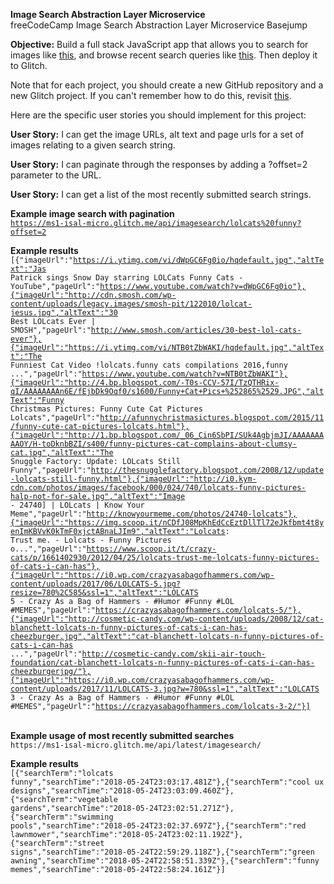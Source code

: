 <b>Image Search Abstraction Layer Microservice</b><br>
freeCodeCamp Image Search Abstraction Layer Microservice Basejump

<b>Objective:</b> Build a full stack JavaScript app that allows you to search for images like <a href="https://cryptic-ridge-9197.herokuapp.com/api/imagesearch/lolcats%20funny?offset=10">this</a>, and browse recent search queries like <a href="https://cryptic-ridge-9197.herokuapp.com/api/latest/imagesearch/">this</a>. Then deploy it to Glitch.

Note that for each project, you should create a new GitHub repository and a new Glitch project. If you can't remember how to do this, revisit <a href="https://freecodecamp.org/challenges/get-set-for-our-api-development-projects">this</a>.

Here are the specific user stories you should implement for this project:

<b>User Story:</b> I can get the image URLs, alt text and page urls for a set of images relating to a given search string.

<b>User Story:</b> I can paginate through the responses by adding a ?offset=2 parameter to the URL.

<b>User Story:</b> I can get a list of the most recently submitted search strings.

<b>Example image search with pagination</b><br>
<code>https://ms1-isal-micro.glitch.me/api/imagesearch/lolcats%20funny?offset=2</code>

<b>Example results</b><br>
<code>[{"imageUrl":"https://i.ytimg.com/vi/dWpGC6Fg0io/hqdefault.jpg","altText":"Jas Patrick sings Snow Day starring LOLCats Funny Cats - YouTube","pageUrl":"https://www.youtube.com/watch?v=dWpGC6Fg0io"},{"imageUrl":"http://cdn.smosh.com/wp-content/uploads/legacy.images/smosh-pit/122010/lolcat-jesus.jpg","altText":"30 Best LOLcats Ever | SMOSH","pageUrl":"http://www.smosh.com/articles/30-best-lol-cats-ever"},{"imageUrl":"https://i.ytimg.com/vi/NTB0tZbWAKI/hqdefault.jpg","altText":"The Funniest Cat Video !lolcats.funny cats compilations 2016,funny ...","pageUrl":"https://www.youtube.com/watch?v=NTB0tZbWAKI"},{"imageUrl":"http://4.bp.blogspot.com/-T0s-CCV-57I/TzQTHRix-qI/AAAAAAAAn6E/fEjbDk9Oqf0/s1600/Funny+Cat+Pics+%252865%2529.JPG","altText":"Funny Christmas Pictures: Funny Cute Cat Pictures Lolcats","pageUrl":"http://afunnychristmasictures.blogspot.com/2015/11/funny-cute-cat-pictures-lolcats.html"},{"imageUrl":"http://1.bp.blogspot.com/_06_Cin6SbPI/SUk4AgbjmJI/AAAAAAAAAOY/H-toDknbBZI/s400/funny-pictures-cat-complains-about-clumsy-cat.jpg","altText":"The Snuggle Factory: Update: LOLcats Still Funny","pageUrl":"http://thesnugglefactory.blogspot.com/2008/12/update-lolcats-still-funny.html"},{"imageUrl":"http://i0.kym-cdn.com/photos/images/facebook/000/024/740/lolcats-funny-pictures-halp-not-for-sale.jpg","altText":"Image - 24740] | LOLcats | Know Your Meme","pageUrl":"http://knowyourmeme.com/photos/24740-lolcats"},{"imageUrl":"https://img.scoop.it/nCDfJ08MpKhEdCcEztDllTl72eJkfbmt4t8yenImKBVvK0kTmF0xjctABnaLJIm9","altText":"Lolcats: Trust me. - Lolcats - Funny Pictures o...","pageUrl":"https://www.scoop.it/t/crazy-cats/p/1661402930/2012/04/25/lolcats-trust-me-lolcats-funny-pictures-of-cats-i-can-has"},{"imageUrl":"https://i0.wp.com/crazyasabagofhammers.com/wp-content/uploads/2017/06/LOLCATS-5.jpg?resize=780%2C585&ssl=1","altText":"LOLCATS 5 - Crazy As a Bag of Hammers - #Humor #Funny #LOL #MEMES","pageUrl":"https://crazyasabagofhammers.com/lolcats-5/"},{"imageUrl":"http://cosmetic-candy.com/wp-content/uploads/2008/12/cat-blanchett-lolcats-n-funny-pictures-of-cats-i-can-has-cheezburger.jpg","altText":"cat-blanchett-lolcats-n-funny-pictures-of-cats-i-can-has ...","pageUrl":"http://cosmetic-candy.com/skii-air-touch-foundation/cat-blanchett-lolcats-n-funny-pictures-of-cats-i-can-has-cheezburgerjpg/"},{"imageUrl":"https://i0.wp.com/crazyasabagofhammers.com/wp-content/uploads/2017/11/LOLCATS-3.jpg?w=780&ssl=1","altText":"LOLCATS 3 - Crazy As a Bag of Hammers - #Humor #Funny #LOL #MEMES","pageUrl":"https://crazyasabagofhammers.com/lolcats-3-2/"}]</code>

<br>
<b>Example usage of most recently submitted searches</b><br>
<code>https://ms1-isal-micro.glitch.me/api/latest/imagesearch/</code>

<b>Example results</b><br>
<code>[{"searchTerm":"lolcats funny","searchTime":"2018-05-24T23:03:17.481Z"},{"searchTerm":"cool ux designs","searchTime":"2018-05-24T23:03:09.460Z"},{"searchTerm":"vegetable gardens","searchTime":"2018-05-24T23:02:51.271Z"},{"searchTerm":"swimming pools","searchTime":"2018-05-24T23:02:37.697Z"},{"searchTerm":"red lawnmower","searchTime":"2018-05-24T23:02:11.192Z"},{"searchTerm":"street signs","searchTime":"2018-05-24T22:59:29.118Z"},{"searchTerm":"green awning","searchTime":"2018-05-24T22:58:51.339Z"},{"searchTerm":"funny memes","searchTime":"2018-05-24T22:58:24.161Z"}]</code>